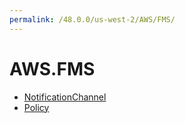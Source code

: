 ```yaml
---
permalink: /48.0.0/us-west-2/AWS/FMS/
---
```


# AWS.FMS



* [NotificationChannel](NotificationChannel.md)
* [Policy](Policy.md)